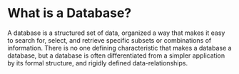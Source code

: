 

# What is a Database?

A database is a structured set of data, organized a way that makes it easy to search for, select, and retrieve specific subsets or combinations of information. There is no one defining characteristic that makes a database a database, but a database is often differentiated from a simpler application by its formal structure, and rigidly defined data-relationships.
